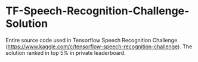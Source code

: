 # TF-Speech-Recognition-Challenge-Solution
Entire source code used in Tensorflow Speech Recognition Challenge (https://www.kaggle.com/c/tensorflow-speech-recognition-challenge). The solution ranked in top 5% in private leaderboard.
